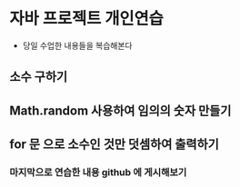 # 자바 프로젝트 개인연습
- 당일 수업한 내용들을 복습해본다

## 소수 구하기

## Math.random 사용하여 임의의 숫자 만들기

## for 문 으로 소수인 것만 덧셈하여 출력하기



### 마지막으로 연습한 내용 github 에 게시해보기